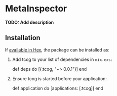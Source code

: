 # MetaInspector

**TODO: Add description**

## Installation

If [available in Hex](https://hex.pm/docs/publish), the package can be installed as:

  1. Add tcog to your list of dependencies in `mix.exs`:

        def deps do
          [{:tcog, "~> 0.0.1"}]
        end

  2. Ensure tcog is started before your application:

        def application do
          [applications: [:tcog]]
        end


